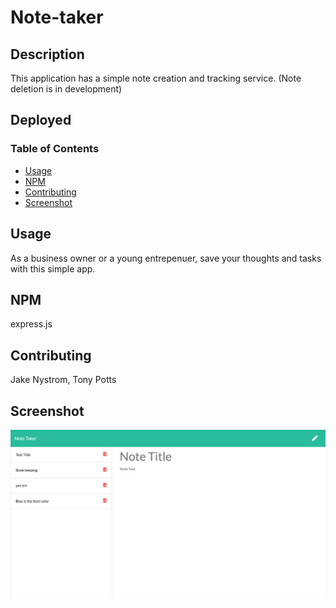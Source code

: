 # Note-taker

## Description

This application has a simple note creation and tracking service. 
(Note deletion is in development)

## Deployed


### Table of Contents

- [Usage](#usage)
- [NPM](#npm)
- [Contributing](#contributing)
- [Screenshot](#screenshot)

## Usage

As a business owner or a young entrepenuer, save your thoughts and tasks with this simple app.

## NPM

express.js

## Contributing
Jake Nystrom, Tony Potts

## Screenshot
![deployed screenshot](/public/overview.png)